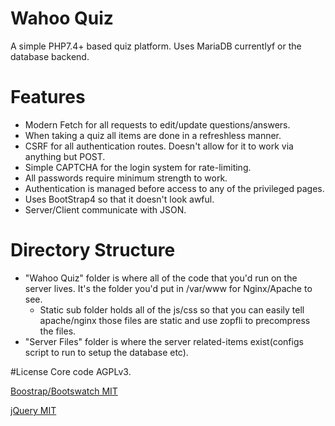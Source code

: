 # Wahoo Quiz
A simple PHP7.4+ based quiz platform. Uses MariaDB currentlyf or the database backend.

# Features
- Modern Fetch for all requests to edit/update questions/answers.
- When taking a quiz all items are done in a refreshless manner.
- CSRF for all authentication routes. Doesn't allow for it to work via anything but POST.
- Simple CAPTCHA for the login system for rate-limiting.
- All passwords require minimum strength to work.
- Authentication is managed before access to any of the privileged pages.
- Uses BootStrap4 so that it doesn't look awful.
- Server/Client communicate with JSON.

# Directory Structure
- "Wahoo Quiz" folder is where all of the code that you'd run on the server lives. It's the folder you'd put in /var/www for Nginx/Apache to see.
  - Static sub folder holds all of the js/css so that you can easily tell apache/nginx those files are static and use zopfli to precompress the files.
- "Server Files" folder is where the server related-items exist(configs script to run to setup the database etc).

#License
Core code AGPLv3.

[Boostrap/Bootswatch MIT](https://github.com/thomaspark/bootswatch/)

[jQuery MIT](https://github.com/jquery/jquery)